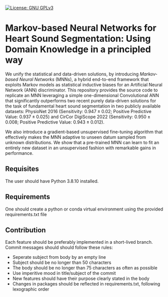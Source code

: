 [![License: GNU GPLv3](https://img.shields.io/badge/License-GNU_GPLv3-blue.svg)](https://opensource.org/license/gpl-3-0/)
# Markov-based Neural Networks for Heart Sound Segmentation: Using Domain Knowledge in a principled way
We unify the statistical and data-driven solutions, by introducing *Markov-based Neural Networks* (MNNs), a hybrid end-to-end framework that exploits Markov models as statistical inductive biases for an Artificial Neural Network (ANN) discriminator. This repository provides the source code to replicate an MNN leveraging a simple one-dimensional Convolutional ANN that significantly outperforms two recent purely data-driven solutions for the task of fundamental heart sound segmentation in two publicly available datasets: PhysioNet 2016 (Sensitivity: $0.947 \pm 0.02$; Positive Predictive Value: $0.937 \pm 0.025$) and CirCor DigiScope 2022 (Sensitivity: $0.950 \pm 0.008$; Positive Predictive Value: $0.943 \pm 0.012$). 

We also introduce a gradient-based unsupervised fine-tuning algorithm that effectively makes the MNN adaptive to unseen datum sampled from unknown distributions. We show that a pre-trained MNN can learn to fit an entirely new dataset in an unsupervised fashion with remarkable gains in performance.
## Requisites
The user should have Python 3.8.10 installed.

## Requirements
One should create a python or conda virtual environment using the provided requirements.txt file

## Contribution
Each feature should be preferably implemented in a short-lived branch.
Commit messages should should follow these rules:
  * Seperate subject from body by an empty line
  * Subject should be no longer than 50 characters
  * The body should be no longer than 75 characters as often as possible
  * Use imperitive mood in title/subject of the commit
  * New features should have their purpose clearly stated in the body
  * Changes in packages should be reflected in requirements.txt, following lexographic order
